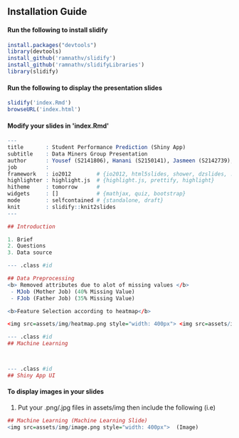 ## Installation Guide

#### Run the following to install slidify
```r
install.packages("devtools")
library(devtools)
install_github('ramnathv/slidify')
install_github('ramnathv/slidifyLibraries')
library(slidify)
```

#### Run the following to display the presentation slides
```r
slidify('index.Rmd')
browseURL('index.html')
```

#### Modify your slides in 'index.Rmd'
```r
---
title       : Student Performance Prediction (Shiny App)
subtitle    : Data Miners Group Presentation
author      : Yousef (S2141806), Hanani (S2150141), Jasmeen (S2142739), Loh Cin (S2141070)
job         : 
framework   : io2012        # {io2012, html5slides, shower, dzslides, ...}
highlighter : highlight.js  # {highlight.js, prettify, highlight}
hitheme     : tomorrow      # 
widgets     : []            # {mathjax, quiz, bootstrap}
mode        : selfcontained # {standalone, draft}
knit        : slidify::knit2slides
---

## Introduction

1. Brief
2. Questions
3. Data source

--- .class #id 

## Data Preprocessing
<b> Removed attributes due to alot of missing values </b>
 - MJob (Mother Job) (40% Missing Value)
 - FJob (Father Job) (35% Missing Value)

<b>Feature Selection according to heatmap</b>

<img src=assets/img/heatmap.png style="width: 400px"> <img src=assets/img/correlated.png style="width: 400px"> 

--- .class #id
## Machine Learning



--- .class #id
## Shiny App UI
```

#### To display images in your slides 
1. Put your .png/.jpg files in assets/img then include the following (i.e)

```r
## Machine Learning (Machine Learning Slide)
<img src=assets/img/image.png style="width: 400px">  (Image)
```
